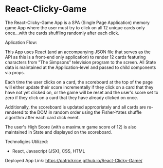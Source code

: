 # React-Clicky-Game

The React-Clicky-Game App is a SPA (Single Page Application) memory game App where the user must try to click on all 12 unique cards only once...with the cards shuffling randomly after each click.

Aplication Flow:

This App uses React (and an accompanying JSON file that serves as the API as this is a front-end only application) to render 12 cards featuring characters from "The Simpsons" television program to the screen.  All State data is maintained at the Application-level and passed to child components via props.

Each time the user clicks on a card, the scoreboard at the top of the page will either update their score incrementally if they click on a card that they have not yet clicked on, or the game will be reset and the user's score set to zero if they click on a card that they have already clicked on once.

Additionally, the scoreboard is updated appropriately and all cards are re-rendered to the DOM in random order using the Fisher-Yates shuffle algorithm after each card click event.

The user's High Score (with a maximum game score of 12) is also maintained in State and displayed on the scoreboard.

Technoligies Utilized:
- React, Javascript (JSX), CSS, HTML

Deployed App Link: https://patrickrice.github.io/React-Clicky-Game/
